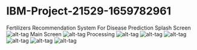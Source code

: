 # IBM-Project-21529-1659782961
Fertilizers Recommendation System For Disease Prediction
Splash Screen
![alt-tag](https://github.com/IBM-EPBL/IBM-Project-21529-1659782961/blob/main/zz1.jpeg)
Main Screen
![alt-tag](https://github.com/IBM-EPBL/IBM-Project-21529-1659782961/blob/main/zz2.jpeg)
Processing
![alt-tag](https://github.com/IBM-EPBL/IBM-Project-21529-1659782961/blob/main/zz3.jpeg)
![alt-tag](https://github.com/IBM-EPBL/IBM-Project-21529-1659782961/blob/main/zz4.jpeg)
![alt-tag](https://github.com/IBM-EPBL/IBM-Project-21529-1659782961/blob/main/zz5.jpeg)
![alt-tag](https://github.com/IBM-EPBL/IBM-Project-21529-1659782961/blob/main/zz6.jpeg)
![alt-tag](https://github.com/IBM-EPBL/IBM-Project-21529-1659782961/blob/main/zz7.jpeg)
![alt-tag](https://github.com/IBM-EPBL/IBM-Project-21529-1659782961/blob/main/zz8.jpeg)






